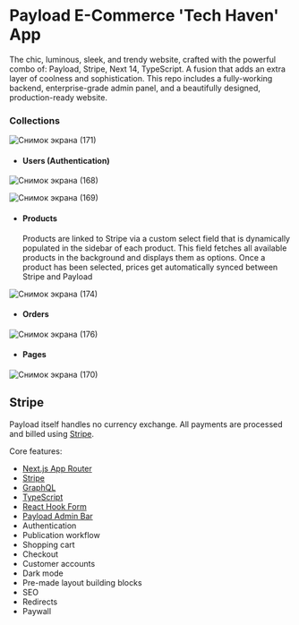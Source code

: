 # Payload E-Commerce 'Tech Haven' App
The chic, luminous, sleek, and trendy website, crafted with the powerful combo of: 
Payload, Stripe, Next 14, TypeScript.
A fusion that adds an extra layer of coolness and sophistication.
This repo includes a fully-working backend, enterprise-grade admin panel, and a beautifully designed, production-ready website.

### Collections

![Снимок экрана (171)](https://github.com/magistrkim/e-commerce/assets/115700340/8151ec92-194a-4ffd-b4c4-ad9144a37dc5)


- #### Users (Authentication)

![Снимок экрана (168)](https://github.com/magistrkim/e-commerce/assets/115700340/aa9b636b-e8de-4afc-8d40-5f9425f1fe69)

![Снимок экрана (169)](https://github.com/magistrkim/e-commerce/assets/115700340/c5a36927-1075-4cc4-a726-313023c18b3d)


- #### Products
  Products are linked to Stripe via a custom select field that is dynamically populated in the sidebar of each product.
  This field fetches all available products in the background and displays them as options.
  Once a product has been selected, prices get automatically synced between Stripe and Payload 

![Снимок экрана (174)](https://github.com/magistrkim/e-commerce/assets/115700340/540574d3-e65b-4109-810e-68427bff2758)


- #### Orders

![Снимок экрана (176)](https://github.com/magistrkim/e-commerce/assets/115700340/d6e4923d-9dfc-4219-84dc-4bf98dedcd52)


- #### Pages

![Снимок экрана (170)](https://github.com/magistrkim/e-commerce/assets/115700340/4003bd4c-c611-4b76-948c-9f12bdbedf41)


## Stripe

Payload itself handles no currency exchange. All payments are processed and billed using [Stripe](https://stripe.com).

Core features:
- [Next.js App Router](https://nextjs.org)
- [Stripe](https://stripe.com)
- [GraphQL](https://graphql.org)
- [TypeScript](https://www.typescriptlang.org)
- [React Hook Form](https://react-hook-form.com)
- [Payload Admin Bar](https://github.com/payloadcms/payload-admin-bar)
- Authentication
- Publication workflow
- Shopping cart
- Checkout
- Customer accounts
- Dark mode
- Pre-made layout building blocks
- SEO
- Redirects
- Paywall





